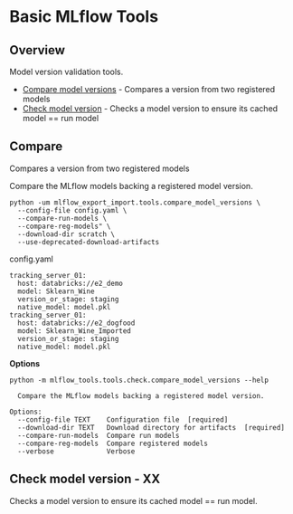 # Basic MLflow Tools 

## Overview


Model version validation tools.

* [Compare model versions](xx) - Compares a version from two registered models
* [Check model version](xx) - Checks a model version to ensure its cached model == run model

## Compare 

Compares a version from two registered models

Compare the MLflow models backing a registered model version.


```
python -um mlflow_export_import.tools.compare_model_versions \
  --config-file config.yaml \
  --compare-run-models \
  --compare-reg-models" \
  --download-dir scratch \
  --use-deprecated-download-artifacts
```

config.yaml
```
tracking_server_01:
  host: databricks://e2_demo
  model: Sklearn_Wine
  version_or_stage: staging
  native_model: model.pkl
tracking_server_01:
  host: databricks://e2_dogfood
  model: Sklearn_Wine_Imported
  version_or_stage: staging
  native_model: model.pkl
```

**Options**

```
python -m mlflow_tools.tools.check.compare_model_versions --help

  Compare the MLflow models backing a registered model version. 

Options:
  --config-file TEXT    Configuration file  [required]
  --download-dir TEXT   Download directory for artifacts  [required]
  --compare-run-models  Compare run models
  --compare-reg-models  Compare registered models
  --verbose             Verbose
```

## Check model version  - XX

Checks a model version to ensure its cached model == run model.

